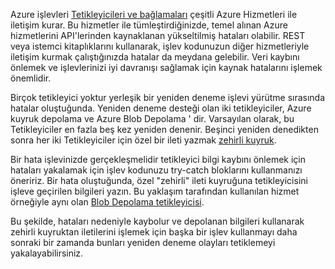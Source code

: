 Azure işlevleri [Tetikleyicileri ve bağlamaları](..\articles\azure-functions\functions-triggers-bindings.md) çeşitli Azure Hizmetleri ile iletişim kurar. Bu hizmetler ile tümleştirdiğinizde, temel alınan Azure hizmetlerini API'lerinden kaynaklanan yükseltilmiş hataları olabilir. REST veya istemci kitaplıklarını kullanarak, işlev kodunuzun diğer hizmetleriyle iletişim kurmak çalıştığınızda hatalar da meydana gelebilir. Veri kaybını önlemek ve işlevlerinizi iyi davranışı sağlamak için kaynak hatalarını işlemek önemlidir.

Birçok tetikleyici yoktur yerleşik bir yeniden deneme işlevi yürütme sırasında hatalar oluştuğunda. Yeniden deneme desteği olan iki tetikleyiciler, Azure kuyruk depolama ve Azure Blob Depolama ' dir. Varsayılan olarak, bu Tetikleyiciler en fazla beş kez yeniden denenir. Beşinci yeniden denedikten sonra her iki Tetikleyiciler için özel bir ileti yazmak [zehirli kuyruk](..\articles\azure-functions\functions-bindings-storage-queue.md#trigger---poison-messages). 

Bir hata işlevinizde gerçekleşmelidir tetikleyici bilgi kaybını önlemek için hataları yakalamak için işlev kodunuzu try-catch bloklarını kullanmanızı öneririz. Bir hata oluştuğunda, özel "zehirli" ileti kuyruğuna tetikleyicisini işleve geçirilen bilgileri yazın. Bu yaklaşım tarafından kullanılan hizmet örneğiyle aynı olan [Blob Depolama tetikleyicisi](..\articles\azure-functions\functions-bindings-storage-blob.md#trigger---poison-blobs). 

Bu şekilde, hataları nedeniyle kaybolur ve depolanan bilgileri kullanarak zehirli kuyruktan iletilerini işlemek için başka bir işlev kullanmayı daha sonraki bir zamanda bunları yeniden deneme olayları tetiklemeyi yakalayabilirsiniz.  